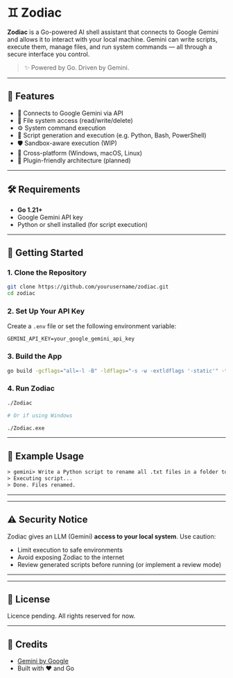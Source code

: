 
# ♊ Zodiac

**Zodiac** is a Go-powered AI shell assistant that connects to Google Gemini and allows it to interact with your local machine. Gemini can write scripts, execute them, manage files, and run system commands — all through a secure interface you control.

> ✨ Powered by Go. Driven by Gemini.

---

## 🧠 Features

- 🔗 Connects to Google Gemini via API
- 📁 File system access (read/write/delete)
- ⚙️ System command execution
- 📝 Script generation and execution (e.g. Python, Bash, PowerShell)
- 🛡️ Sandbox-aware execution (WIP)
- 🚀 Cross-platform (Windows, macOS, Linux)
- 🧩 Plugin-friendly architecture (planned)

---

## 🛠️ Requirements

- **Go 1.21+**
- Google Gemini API key
- Python or shell installed (for script execution)

---

## 🚀 Getting Started

### 1. Clone the Repository

```bash
git clone https://github.com/yourusername/zodiac.git
cd zodiac
```

### 2. Set Up Your API Key

Create a `.env` file or set the following environment variable:

```env
GEMINI_API_KEY=your_google_gemini_api_key
```

### 3. Build the App

```bash
go build -gcflags="all=-l -B" -ldflags="-s -w -extldflags '-static'" -trimpath
```

### 4. Run Zodiac

```bash
./Zodiac

# Or if using Windows

./Zodiac.exe
```

---

## 🧪 Example Usage

```txt
> gemini> Write a Python script to rename all .txt files in a folder to .bak
> Executing script...
> Done. Files renamed.
```

---

<!-- ## 📦 File Structure

```txt
zodiac/
├── cmd/             # CLI entry point
├── internal/
│   ├── gemini/      # Gemini API wrapper
│   ├── fs/          # File system helpers
│   ├── exec/        # Command/script execution logic
│   └── sandbox/     # (Optional) Script isolation
├── scripts/         # Temporary script cache
├── .env             # API key config
└── main.go
``` -->

---

## ⚠️ Security Notice

Zodiac gives an LLM (Gemini) **access to your local system**. Use caution:
- Limit execution to safe environments
- Avoid exposing Zodiac to the internet
- Review generated scripts before running (or implement a review mode)

---

<!-- ## 🗺️ Roadmap

- [ ] Command history and rollback
- [ ] Permission management (file/command white/blacklists)
- [ ] Web frontend (optional)
- [ ] Plugin system
- [ ] Logging and audit trail -->

---

## 📃 License

Licence pending. All rights reserved for now.

---

## 🌌 Credits

- [Gemini by Google](https://ai.google.dev)
- Built with ❤️ and Go
